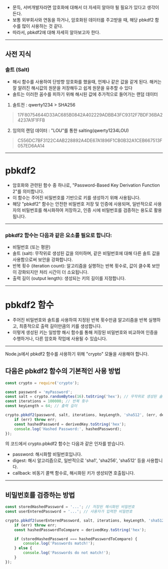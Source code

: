 
- 문득, 서버개발자라면 암호화에 대해서 더 자세히 알아야 될 필요가 있다고 생각이 든다.
- 보통 외부회사와 연동을 하거나, 암호화된 데이터를 주고받을 때, 해당 pbkdf2 함수를 많이 사용하는 것 같다.
- 따라서, pbkdf2에 대해 자세히 알아보고자 한다.


--- 
## 사전 지식 
### 솔트 (Salt)
- 해시 함수를 사용하여 단방향 암호화를 했을때, 언제나 같은 값을 같게 된다. 해커는 잘 알려진 해시값의 원문을 저장해두고 쉽게 원문을 유추할 수 있다
- 솔트는 이러한 꼼수를 피하기 위해 해시된 값에 추가적으로 들어가는 랜덤 데이터

1. 솔트전 : qwerty1234 > SHA256
> 17F80754644D33AC685B0842A402229ADBB43FC9312F7BDF36BA24237A1F1FFB

2. 임의의 랜덤 데이터 : "LOU"를 통한 salting(qwerty1234LOU) 
> C556DC7BF3122C4AB228892A4DE67A1896F1CB0B32A1CEB667513F057ED6AA14

---
# pbkdf2
- 암호화와 관련된 함수 중 하나로, "Password-Based Key Derivation Function 2"를 의미합니다.
- 이 함수는 주어진 비밀번호를 기반으로 키를 생성하기 위해 사용됩니다.
- 해당 "pbkdf2" 함수는 안전한 비밀번호 저장 및 인증에 사용되며, 일반적으로 사용자의 비밀번호를 해시화하여 저장하고, 인증 시에 비밀번호를
검증하는 용도로 활용됩니다.

--- 

### pbkdf2 함수는 다음과 같은 요소를 필요로 합니다:
- 비밀번호 (또는 평문)
- 솔트 (salt): 무작위로 생성된 값을 의미하며, 같은 비밀번호에 대해 다른 솔트 값을 사용함으로써 보안을 강화합니다.
- 반복 횟수 (iteration count): 알고리즘을 실행하는 반복 횟수로, 값이 클수록 보안이 강화되지만 처리 시간이 더 소요됩니다.
- 출력 길이 (output length): 생성되는 키의 길이를 지정합니다.

---

# pbkdf2 함수
- 주어진 비밀번호와 솔트를 사용하여 지정된 반복 횟수만큼 알고리즘을 반복 실행하고, 최종적으로 출력 길이만큼의 키를 생성합니다.
- 이렇게 생성된 키는 일방향 해시 함수를 통해 저장된 비밀번호와 비교하여 인증을 수행하거나, 다른 암호화 작업에 사용될 수 있습니다.
---

Node.js에서 pbkdf2 함수를 사용하기 위해 "crypto" 모듈을 사용해야 합니다. 

## 다음은 pbkdf2 함수의 기본적인 사용 방법

```javascript
const crypto = require('crypto');

const password = 'myPassword';
const salt = crypto.randomBytes(16).toString('hex'); // 무작위로 생성된 솔트 값
const iterations = 100000; // 반복 횟수
const keyLength = 64; // 출력 길이

crypto.pbkdf2(password, salt, iterations, keyLength, 'sha512', (err, derivedKey) => {
    if (err) throw err;
    const hashedPassword = derivedKey.toString('hex');
    console.log('Hashed Password:', hashedPassword);
});
```


의 코드에서 crypto.pbkdf2 함수는 다음과 같은 인자를 받습니다.

- password: 해시화할 비밀번호입니다.
- digest: 해시 알고리즘으로, 일반적으로 'sha1', 'sha256', 'sha512' 등을 사용합니다.
- callback: 비동기 콜백 함수로, 해시화된 키가 생성되면 호출됩니다.

---

## 비밀번호를 검증하는 방법
```javascript
const storedHashedPassword = '...'; // 저장된 해시화된 비밀번호
const userEnteredPassword = '...'; // 사용자가 입력한 비밀번호

crypto.pbkdf2(userEnteredPassword, salt, iterations, keyLength, 'sha512', (err, derivedKey) => {
    if (err) throw err;
    const hashedPasswordToCompare = derivedKey.toString('hex');

    if (storedHashedPassword === hashedPasswordToCompare) {
        console.log('Passwords match!');
    } else {
        console.log('Passwords do not match!');
    }
});
```


